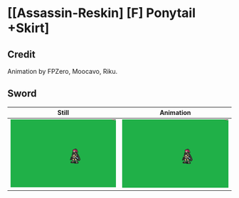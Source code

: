 # [\[Assassin-Reskin\] \[F\] Ponytail +Skirt]

## Credit

Animation by FPZero, Moocavo, Riku.

## Sword

| Still | Animation |
| :---: | :-------: |
| ![Sword still](./Sword_000.png) | ![Sword animation](./Sword.gif) |

